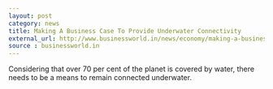 ```yaml
---
layout: post
category: news
title: Making A Business Case To Provide Underwater Connectivity
external_url: http://www.businessworld.in/news/economy/making-a-business-case-to-provide-underwater-connectivity/1578533/page-1.html
source : businessworld.in
---
```


Considering that over 70 per cent of the planet is covered by water, there needs to be a means to remain connected underwater.
